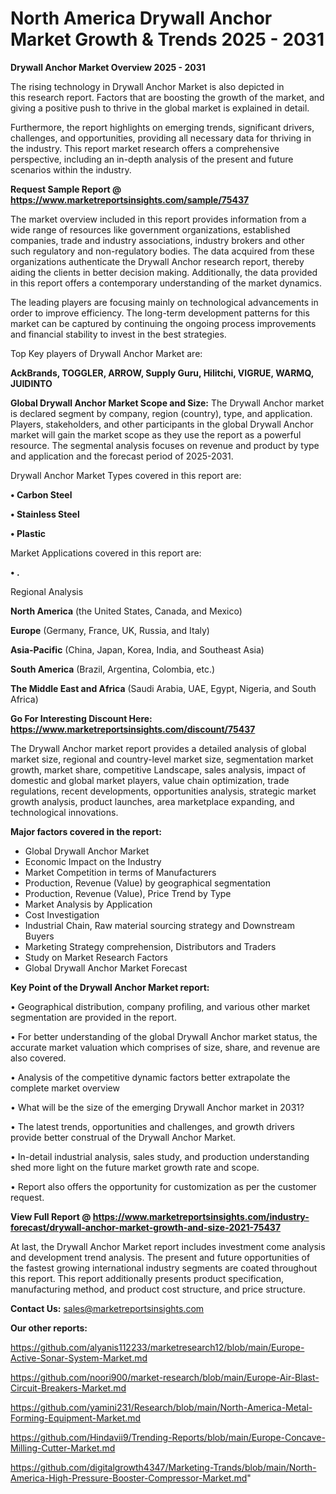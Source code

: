 # North America Drywall Anchor Market Growth & Trends 2025 - 2031

<Strong> Drywall Anchor Market Overview 2025 - 2031</strong>

The rising technology in Drywall Anchor Market is also depicted in this research report. Factors that are boosting the growth of the market, and giving a positive push to thrive in the global market is explained in detail.

Furthermore, the report highlights on emerging trends, significant drivers, challenges, and opportunities, providing all necessary data for thriving in the industry. This report market research offers a comprehensive perspective, including an in-depth analysis of the present and future scenarios within the industry.

<strong>Request Sample Report @ <a href=https://www.marketreportsinsights.com/sample/75437>https://www.marketreportsinsights.com/sample/75437</a></strong>

The market overview included in this report provides information from a wide range of resources like government organizations, established companies, trade and industry associations, industry brokers and other such regulatory and non-regulatory bodies. The data acquired from these organizations authenticate the Drywall Anchor research report, thereby aiding the clients in better decision making. Additionally, the data provided in this report offers a contemporary understanding of the market dynamics.

The leading players are focusing mainly on technological advancements in order to improve efficiency. The long-term development patterns for this market can be captured by continuing the ongoing process improvements and financial stability to invest in the best strategies.

Top Key players of Drywall Anchor Market are:

<strong>AckBrands, TOGGLER, ARROW, Supply Guru, Hilitchi, VIGRUE, WARMQ, JUIDINTO</strong>

<strong><b>Global Drywall Anchor Market Scope and Size:</b></strong>
The Drywall Anchor market is declared segment by company, region (country), type, and application. Players, stakeholders, and other participants in the global Drywall Anchor market will gain the market scope as they use the report as a powerful resource. The segmental analysis focuses on revenue and product by type and application and the forecast period of 2025-2031.

Drywall Anchor Market Types covered in this report are:

<strong>• Carbon Steel

• Stainless Steel

• Plastic</strong>

Market Applications covered in this report are:

<strong>• .</strong> 

Regional Analysis

<strong>North America</strong> (the United States, Canada, and Mexico)

<strong>Europe</strong> (Germany, France, UK, Russia, and Italy)

<strong>Asia-Pacific</strong> (China, Japan, Korea, India, and Southeast Asia)

<strong>South America</strong> (Brazil, Argentina, Colombia, etc.)

<strong>The Middle East and Africa</strong> (Saudi Arabia, UAE, Egypt, Nigeria, and South Africa)

<strong>Go For Interesting Discount Here: <a href=https://www.marketreportsinsights.com/discount/75437>https://www.marketreportsinsights.com/discount/75437</a></strong>

The Drywall Anchor market report provides a detailed analysis of global market size, regional and country-level market size, segmentation market growth, market share, competitive Landscape, sales analysis, impact of domestic and global market players, value chain optimization, trade regulations, recent developments, opportunities analysis, strategic market growth analysis, product launches, area marketplace expanding, and technological innovations.

<strong><b>Major factors covered in the report:</b></strong>
<ul>
  <li>Global Drywall Anchor Market </li>
  <li>Economic Impact on the Industry</li>
  <li>Market Competition in terms of Manufacturers</li>
  <li>Production, Revenue (Value) by geographical segmentation</li>
  <li>Production, Revenue (Value), Price Trend by Type</li>
  <li>Market Analysis by Application</li>
  <li>Cost Investigation</li>
  <li>Industrial Chain, Raw material sourcing strategy and Downstream Buyers</li>
  <li>Marketing Strategy comprehension, Distributors and Traders</li>
  <li>Study on Market Research Factors</li>
  <li>Global Drywall Anchor Market Forecast</li>
</ul>

<strong><b>Key Point of the Drywall Anchor Market report:</b></strong>

• Geographical distribution, company profiling, and various other market segmentation are provided in the report.

• For better understanding of the global Drywall Anchor market status, the accurate market valuation which comprises of size, share, and revenue are also covered.

• Analysis of the competitive dynamic factors better extrapolate the complete market overview

• What will be the size of the emerging Drywall Anchor market in 2031?

• The latest trends, opportunities and challenges, and growth drivers provide better construal of the Drywall Anchor Market.

• In-detail industrial analysis, sales study, and production understanding shed more light on the future market growth rate and scope.

• Report also offers the opportunity for customization as per the customer request.

<strong><b>View Full Report @ <a href=https://www.marketreportsinsights.com/industry-forecast/drywall-anchor-market-growth-and-size-2021-75437>https://www.marketreportsinsights.com/industry-forecast/drywall-anchor-market-growth-and-size-2021-75437</a></b></strong>


At last, the Drywall Anchor Market report includes investment come analysis and development trend analysis. The present and future opportunities of the fastest growing international industry segments are coated throughout this report. This report additionally presents product specification, manufacturing method, and product cost structure, and price structure.

<strong>Contact Us:</strong>
sales@marketreportsinsights.com

<strong>Our other reports:</strong>

<a href=https://github.com/alyanis112233/marketresearch12/blob/main/Europe-Active-Sonar-System-Market.md>https://github.com/alyanis112233/marketresearch12/blob/main/Europe-Active-Sonar-System-Market.md</a>

<a href=https://github.com/noori900/market-research/blob/main/Europe-Air-Blast-Circuit-Breakers-Market.md>https://github.com/noori900/market-research/blob/main/Europe-Air-Blast-Circuit-Breakers-Market.md</a>

<a href=https://github.com/yamini231/Research/blob/main/North-America-Metal-Forming-Equipment-Market.md>https://github.com/yamini231/Research/blob/main/North-America-Metal-Forming-Equipment-Market.md</a>

<a href=https://github.com/Hindavii9/Trending-Reports/blob/main/Europe-Concave-Milling-Cutter-Market.md>https://github.com/Hindavii9/Trending-Reports/blob/main/Europe-Concave-Milling-Cutter-Market.md</a>

<a href=https://github.com/digitalgrowth4347/Marketing-Trands/blob/main/North-America-High-Pressure-Booster-Compressor-Market.md>https://github.com/digitalgrowth4347/Marketing-Trands/blob/main/North-America-High-Pressure-Booster-Compressor-Market.md</a>"
